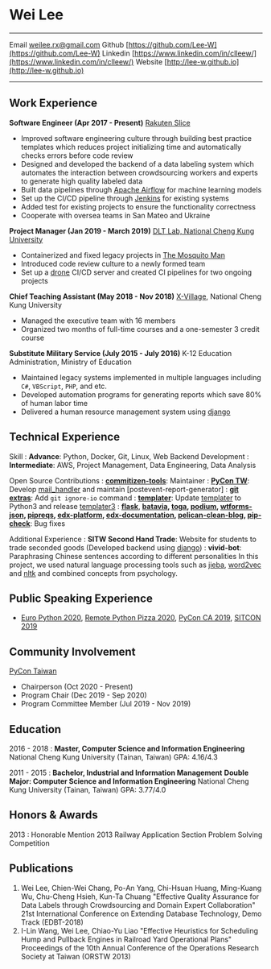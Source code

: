 Wei Lee
=======

-------------------     ----------------------------
Email                   [weilee.rx@gmail.com](mailto:weilee.rx@gmail.com)
Github                  [https://github.com/Lee-W](https://github.com/Lee-W)
Linkedin                [https://www.linkedin.com/in/clleew/](https://www.linkedin.com/in/clleew/)
Website                 [http://lee-w.github.io](http://lee-w.github.io)
-------------------     ----------------------------

Work Experience
----------

**Software Engineer (Apr 2017 - Present)**
[Rakuten Slice](https://www.slice.com/about)

* Improved software engineering culture through building best practice templates which reduces project initializing time and automatically checks errors before code review
* Designed and developed the backend of a data labeling system which automates the interaction between crowdsourcing workers and experts to generate high quality labeled data
* Built data pipelines through [Apache Airflow](https://airflow.apache.org/) for machine learning models
* Set up the CI/CD pipeline through [Jenkins](https://jenkins.io/) for existing systems
* Added test for existing projects to ensure the functionality correctness
* Cooperate with oversea teams in San Mateo and Ukraine

**Project Manager (Jan 2019 - March 2019)**
[DLT Lab, National Cheng Kung University](https://dlt.csie.ncku.edu.tw)

* Containerized and fixed legacy projects in [The Mosquito Man](https://github.com/the-mosquito-man)
* Introduced code review culture to a newly formed team
* Set up a [drone](https://github.com/drone/drone) CI/CD server and created CI pipelines for two ongoing projects

**Chief Teaching Assistant (May 2018 - Nov 2018)**
[X-Village](https://www.facebook.com/X-Village-423736361424301/), National Cheng Kung University

* Managed the executive team with 16 members
* Organized two months of full-time courses and a one-semester 3 credit course

**Substitute Military Service (July 2015 - July 2016)**
K-12 Education Administration, Ministry of Education

* Maintained legacy systems implemented in multiple languages including `C#`, `VBScript`, `PHP`, and etc.
* Developed automation programs for generating reports which save 80% of human labor time
* Delivered a human resource management system using [django](https://www.djangoproject.com)

Technical Experience
--------------------

Skill
:   **Advance**: Python, Docker, Git, Linux, Web Backend Development
:   **Intermediate**: AWS, Project Management, Data Engineering, Data Analysis

Open Source Contributions
:   **[commitizen-tools](https://github.com/commitizen-tools)**: Maintainer
:   **[PyCon TW](https://github.com/pycontw)**: Develop [mail_handler](https://github.com/pycontw/mail_handler) and maintain [postevent-report-generator]
:   **[git extras](https://github.com/tj/git-extras)**: Add `git ignore-io` command
:   **[templater](https://github.com/Lee-W/templater)**: Update [templater](https://github.com/Lee-W/templater) to Python3 and release [templater3](https://pypi.org/project/templater3/)
:   **[flask](https://github.com/pallets/flask)**, **[batavia](https://github.com/beeware/batavia), [toga](https://github.com/beeware/toga/), [podium](https://github.com/beeware/podium), [wtforms-json](https://github.com/kvesteri/wtforms-json), [pipreqs](https://github.com/bndr/pipreqs), [edx-platform](https://github.com/edx/edx-platform), [edx-documentation](https://github.com/edx/edx-documentation), [pelican-clean-blog](https://github.com/gilsondev/pelican-clean-blog), [pip-check](https://github.com/bartTC/pip-check)**: Bug fixes

Additional Experience
:   **SITW Second Hand Trade**: Website for students to trade seconded goods
    (Developed backend using [django](https://www.djangoproject.com))
:   **vivid-bot**: Paraphrasing Chinese sentences according to different personalities
    In this project, we used natural language processing tools such as [jieba](https://github.com/fxsjy/jieba), [word2vec](https://radimrehurek.com/gensim/models/word2vec.html) and [nltk](https://www.nltk.org) and combined concepts from psychology.

Public Speaking Experience
--------------
* [Euro Python 2020](https://speakerdeck.com/leew/python-table-manners-cut-the-cookie-gracefully-at-euro-python-2020), [Remote Python Pizza 2020](https://speakerdeck.com/leew/what-can-we-gain-from-crafting-a-git-message-convention-at-remote-python-pizza-2020), [PyCon CA 2019](https://speakerdeck.com/leew/python-table-manners-a-clean-style-at-pycon-ca-2019), [SITCON 2019](https://speakerdeck.com/leew/x-village-yong-bu-dao-liang-ge-yue-zhun-bei-liang-ge-yue-de-ke-cheng)

Community Involvement
--------------
[PyCon Taiwan](https://tw.pycon.org/2019/en-us/)

* Chairperson (Oct 2020 - Present)
* Program Chair (Dec 2019 - Sep 2020)
* Program Committee Member (Jul 2019 - Nov 2019)

Education
---------

2016 - 2018
:   **Master, Computer Science and Information Engineering**
    National Cheng Kung University (Tainan, Taiwan)
    GPA: 4.16/4.3

2011 - 2015
:   **Bachelor, Industrial and Information Management**
    **Double Major: Computer Science and Information Engineering**
    National Cheng Kung University (Tainan, Taiwan)
    GPA: 3.77/4.0

Honors & Awards
---------------

2013
:    Honorable Mention
    2013 Railway Application Section Problem Solving Competition

Publications
---------------

1. Wei Lee, Chien-Wei Chang, Po-An Yang, Chi-Hsuan Huang, Ming-Kuang Wu, Chu-Cheng Hsieh, Kun-Ta Chuang "Effective Quality Assurance for Data Labels through Crowdsourcing and Domain Expert Collaboration" 21st International Conference on Extending Database Technology, Demo Track (EDBT-2018)
2. I-Lin Wang, Wei Lee,  Chiao-Yu Liao "Effective Heuristics for Scheduling Hump and Pullback Engines in Railroad Yard Operational Plans" Proceedings of the 10th Annual Conference of the Operations Research Society at Taiwan (ORSTW 2013)
